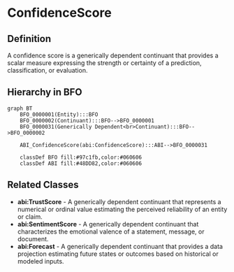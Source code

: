 # ConfidenceScore

## Definition
A confidence score is a generically dependent continuant that provides a scalar measure expressing the strength or certainty of a prediction, classification, or evaluation.

## Hierarchy in BFO
```mermaid
graph BT
    BFO_0000001(Entity):::BFO
    BFO_0000002(Continuant):::BFO-->BFO_0000001
    BFO_0000031(Generically Dependent<br>Continuant):::BFO-->BFO_0000002
    
    ABI_ConfidenceScore(abi:ConfidenceScore):::ABI-->BFO_0000031
    
    classDef BFO fill:#97c1fb,color:#060606
    classDef ABI fill:#48DD82,color:#060606
```

## Related Classes
- **abi:TrustScore** - A generically dependent continuant that represents a numerical or ordinal value estimating the perceived reliability of an entity or claim.
- **abi:SentimentScore** - A generically dependent continuant that characterizes the emotional valence of a statement, message, or document.
- **abi:Forecast** - A generically dependent continuant that provides a data projection estimating future states or outcomes based on historical or modeled inputs. 